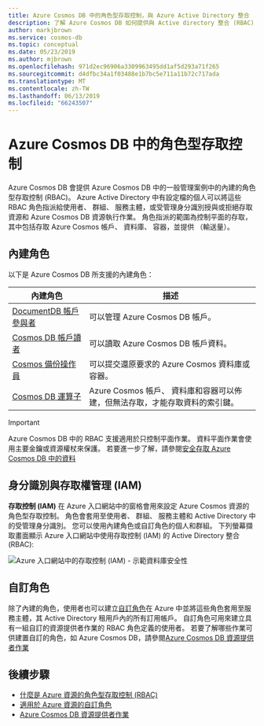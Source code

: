 ```yaml
---
title: Azure Cosmos DB 中的角色型存取控制，與 Azure Active Directory 整合
description: 了解 Azure Cosmos DB 如何提供與 Active directory 整合 (RBAC) 的資料庫保護。
author: markjbrown
ms.service: cosmos-db
ms.topic: conceptual
ms.date: 05/23/2019
ms.author: mjbrown
ms.openlocfilehash: 971d2ec96906a3309963495dd1af5d293a71f265
ms.sourcegitcommit: d4dfbc34a1f03488e1b7bc5e711a11b72c717ada
ms.translationtype: MT
ms.contentlocale: zh-TW
ms.lasthandoff: 06/13/2019
ms.locfileid: "66243507"
---
```

# <a name="role-based-access-control-in-azure-cosmos-db"></a>Azure Cosmos DB 中的角色型存取控制

Azure Cosmos DB 會提供 Azure Cosmos DB 中的一般管理案例中的內建的角色型存取控制 (RBAC)。 Azure Active Directory 中有設定檔的個人可以將這些 RBAC 角色指派給使用者、 群組、 服務主體，或受管理身分識別授與或拒絕存取資源和 Azure Cosmos DB 資源執行作業。 角色指派的範圍為控制平面的存取，其中包括存取 Azure Cosmos 帳戶、 資料庫、 容器，並提供 （輸送量）。

## <a name="built-in-roles"></a>內建角色

以下是 Azure Cosmos DB 所支援的內建角色：

|**內建角色**  |**描述**  |
|---------|---------|
|[DocumentDB 帳戶參與者](../role-based-access-control/built-in-roles.md#documentdb-account-contributor)   | 可以管理 Azure Cosmos DB 帳戶。  |
|[Cosmos DB 帳戶讀者](../role-based-access-control/built-in-roles.md#cosmos-db-account-reader-role)  | 可以讀取 Azure Cosmos DB 帳戶資料。        |
|[Cosmos 備份操作員](../role-based-access-control/built-in-roles.md#cosmosbackupoperator)     |  可以提交還原要求的 Azure Cosmos 資料庫或容器。       |
|[Cosmos DB 運算子](../role-based-access-control/built-in-roles.md#cosmos-db-operator)  | Azure Cosmos 帳戶、 資料庫和容器可以佈建，但無法存取，才能存取資料的索引鍵。         |

> [!IMPORTANT]
> Azure Cosmos DB 中的 RBAC 支援適用於只控制平面作業。 資料平面作業會使用主要金鑰或資源權杖來保護。 若要進一步了解，請參閱[安全存取 Azure Cosmos DB 中的資料](secure-access-to-data.md)

## <a name="identity-and-access-management-iam"></a>身分識別與存取權管理 (IAM)

**存取控制 (IAM)** 在 Azure 入口網站中的窗格會用來設定 Azure Cosmos 資源的角色型存取控制。 角色會套用至使用者、 群組、 服務主體和 Active Directory 中的受管理身分識別。 您可以使用內建角色或自訂角色的個人和群組。 下列螢幕擷取畫面顯示 Azure 入口網站中使用存取控制 (IAM) 的 Active Directory 整合 (RBAC):

![Azure 入口網站中的存取控制 (IAM) - 示範資料庫安全性](./media/role-based-access-control/database-security-identity-access-management-rbac.png)

## <a name="custom-roles"></a>自訂角色

除了內建的角色，使用者也可以建立[自訂角色](../role-based-access-control/custom-roles.md)在 Azure 中並將這些角色套用至服務主體，其 Active Directory 租用戶內的所有訂用帳戶。 自訂角色可用來建立具有一組自訂的資源提供者作業的 RBAC 角色定義的使用者。 若要了解哪些作業可供建置自訂的角色，如 Azure Cosmos DB，請參閱[Azure Cosmos DB 資源提供者作業](../role-based-access-control/resource-provider-operations.md#microsoftdocumentdb)

## <a name="next-steps"></a>後續步驟

- [什麼是 Azure 資源的角色型存取控制 (RBAC)](../role-based-access-control/overview.md)
- [適用於 Azure 資源的自訂角色](../role-based-access-control/custom-roles.md)
- [Azure Cosmos DB 資源提供者作業](../role-based-access-control/resource-provider-operations.md#microsoftdocumentdb)
